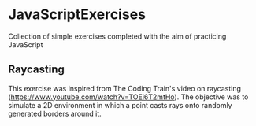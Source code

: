 # JavaScriptExercises
Collection of simple exercises completed with the aim of practicing JavaScript

## Raycasting

This exercise was inspired from The Coding Train's video on raycasting (https://www.youtube.com/watch?v=TOEi6T2mtHo). The objective was to simulate a 2D environment in which a point casts rays onto randomly generated borders around it.
